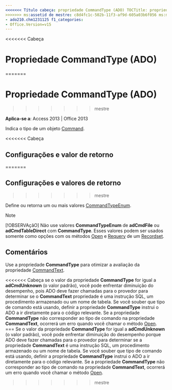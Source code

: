 ```yaml
---
<<<<<<< Título cabeça: propriedade CommandType (ADO) TOCTitle: propriedade CommandType (ADO) === título: propriedade CommandType (ADO) TOCTitle: propriedade CommandType (ADO)
>>>>>>> ms:assetid de mestre: c8d4fc1c-502b-11f3-af9d-605a03b6f056 ms:mtpsurl: https://msdn.microsoft.com/library/JJ249976(v=office.15) ms:contentKeyID: ms.date 48547663: 18/09/2015 mtps_version: v=office.15 f1_keywords:
- ado210.chm1231125 f1_categories:
- Office.Version=v15
---
```


<<<<<<< Cabeça
# <a name="commandtype-property-ado"></a>Propriedade CommandType (ADO)
=======
# <a name="commandtype-property-ado"></a>Propriedade CommandType (ADO)
>>>>>>> mestre


**Aplica-se a**: Access 2013 | Office 2013

Indica o tipo de um objeto [Command](command-object-ado.md).

<<<<<<< Cabeça
## <a name="settings-and-return-values"></a>Configurações e valor de retorno
=======
## <a name="settings-and-return-values"></a>Configurações e valores de retorno
>>>>>>> mestre

Define ou retorna um ou mais valores [CommandTypeEnum](commandtypeenum.md).


> [!NOTE]
> <P>[!OBSERVAçãO] Não use valores <STRONG>CommandTypeEnum</STRONG> de <STRONG>adCmdFile</STRONG> ou <STRONG>adCmdTableDirect</STRONG> com <STRONG>CommandType</STRONG>. Esses valores podem ser usados somente como opções com os métodos <A href="open-method-ado-recordset.md">Open</A> e <A href="requery-method-ado.md">Requery</A> de um <A href="recordset-object-ado.md">Recordset</A>.</P>



## <a name="remarks"></a>Comentários

Use a propriedade **CommandType** para otimizar a avaliação da propriedade [CommandText](commandtext-property-ado.md).

<<<<<<< Cabeça se o valor da propriedade **CommandType** for igual a **adCmdUnknown** (o valor padrão), você pode enfrentar diminuição do desempenho, pois ADO deve fazer chamadas para o provedor para determinar se o **CommandText** propriedade é uma instrução SQL, um procedimento armazenado ou um nome de tabela. Se você souber que tipo de comando está usando, definir a propriedade **CommandType** instrui o ADO a ir diretamente para o código relevante. Se a propriedade **CommandType** não corresponder ao tipo de comando na propriedade **CommandText**, ocorrerá um erro quando você chamar o método [Open](https://msdn.microsoft.com/library/jj248785\(v=office.15\)).
=== Se o valor da propriedade **CommandType** for igual a **adCmdUnknown** (o valor padrão), você pode enfrentar diminuição do desempenho porque ADO deve fazer chamadas para o provedor para determinar se a propriedade **CommandText** é uma instrução SQL, um procedimento armazenado ou um nome de tabela. Se você souber que tipo de comando está usando, definir a propriedade **CommandType** instrui o ADO a ir diretamente para o código relevante. Se a propriedade **CommandType** não corresponder ao tipo de comando na propriedade **CommandText**, ocorrerá um erro quando você chamar o método [Open](https://docs.microsoft.com/office/vba/access/concepts/miscellaneous/execute-method-ado-command).
>>>>>>> mestre


